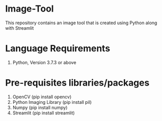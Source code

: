 # Image-Tool
This repository contains an image tool that is created using Python along with Streamlit

# Language Requirements
1. Python, Version 3.7.3 or above

# Pre-requisites libraries/packages
1. OpenCV (pip install opencv)
2. Python Imaging Library (pip install pil)
3. Numpy (pip install numpy)
4. Streamlit (pip install streamlit)
